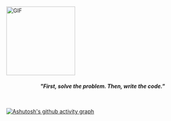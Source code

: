 
<br>
<p>
<img align="center" height="180px" alt="GIF" src="https://i.imgur.com/AflEm7k.gif" />
  <h4 align="center" ><b><i>"First, solve the problem. Then, write the code."</i></b></h4>
</p>
<br>

[![Ashutosh's github activity graph](https://github-readme-activity-graph.cyclic.app/graph?username=solexz&bg_color=3d3846&color=9e4c98&line=9e4c98&point=403d3d&area=true&hide_border=true)](https://github.com/ashutosh00710/github-readme-activity-graph)
